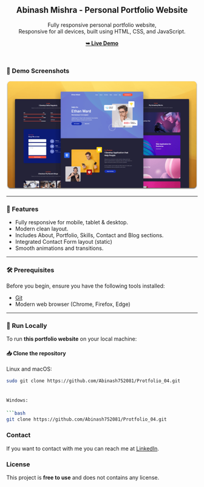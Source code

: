 <div align="center">
  

  <br />
  <br />

  <h2 align="center">Abinash Mishra - Personal Portfolio Website</h2>

  Fully responsive personal portfolio website, <br />Responsive for all devices, built using HTML, CSS, and JavaScript.

  <a href="https://github.com/Abinash752081/Protfolio_04.git"><strong>➥ Live Demo</strong></a>

</div>

<br />

### 📸 Demo Screenshots

![Portfolio Desktop Demo](./readme-images/desktop.png "Desktop Demo")

---

### 📌 Features

- Fully responsive for mobile, tablet & desktop.
- Modern clean layout.
- Includes About, Portfolio, Skills, Contact and Blog sections.
- Integrated Contact Form layout (static)
- Smooth animations and transitions.

---

### 🛠️ Prerequisites

Before you begin, ensure you have the following tools installed:

- [Git](https://git-scm.com/downloads)
- Modern web browser (Chrome, Firefox, Edge)

---

### 🚀 Run Locally

To run **this portfolio website** on your local machine:

#### 📥 Clone the repository

Linux and macOS:

```bash
sudo git clone https://github.com/Abinash752081/Protfolio_04.git


Windows:

```bash
git clone https://github.com/Abinash752081/Protfolio_04.git
```

### Contact

If you want to contact with me you can reach me at [LinkedIn](https://www.linkedin.com/in/abinash-mishra-7804472b8/).

### License

This project is **free to use** and does not contains any license.
